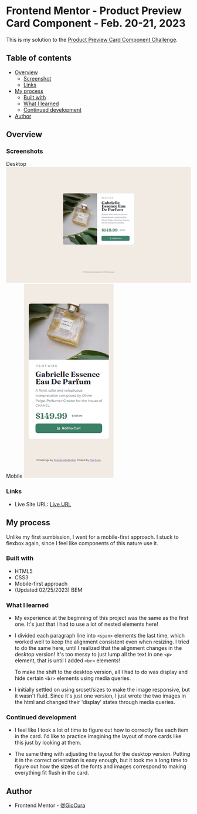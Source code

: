 # Frontend Mentor - Product Preview Card Component - Feb. 20-21, 2023

This is my solution to the [Product Preview Card Component Challenge](https://www.frontendmentor.io/challenges/qr-code-component-iux_sIO_H).

## Table of contents

- [Overview](#overview)
  - [Screenshot](#screenshot)
  - [Links](#links)
- [My process](#my-process)
  - [Built with](#built-with)
  - [What I learned](#what-i-learned)
  - [Continued development](#continued-development)
- [Author](#author)

## Overview

### Screenshots

Desktop
![](images/screenshot-desktop.png)
Mobile
![](images/screenshot-mobile.png)

### Links

- Live Site URL: [Live URL](https://gc5-qrcomponent.netlify.app)

## My process

Unlike my first sumbission, I went for a mobile-first approach. I stuck to flexbox again, since I feel like components of this nature use it.

### Built with

- HTML5
- CSS3
- Mobile-first approach
- (Updated 02/25/2023) BEM

### What I learned

- My experience at the beginning of this project was the same as the first one. It's just that I had to use a lot of nested elements here!

- I divided each paragraph line into `<span>` elements the last time, which worked well to keep the alignment consistent even when resizing. I tried to do the same here, until I realized that the alignment changes in the desktop version! It's too messy to just lump all the text in one `<p>` element, that is until I added `<br>` elements!

  To make the shift to the desktop version, all I had to do was display and hide certain `<br>` elements using media queries.

- I initially settled on using srcset/sizes to make the image responsive, but it wasn't fluid. Since it's just one version, I just wrote the two images in the html and changed their 'display' states through media queries.

### Continued development

- I feel like I took a lot of time to figure out how to correctly flex each item in the card. I'd like to practice imagining the layout of more cards like this just by looking at them.

- The same thing with adjusting the layout for the desktop version. Putting it in the correct orientation is easy enough, but it took me a long time to figure out how the sizes of the fonts and images correspond to making everything fit flush in the card.

## Author

- Frontend Mentor - [@GioCura](https://www.frontendmentor.io/profile/GioCura)
